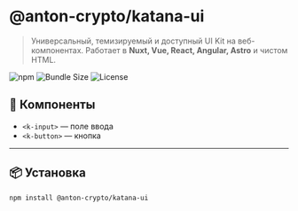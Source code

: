 # @anton-crypto/katana-ui

> Универсальный, темизируемый и доступный UI Kit на веб-компонентах. Работает в **Nuxt, Vue, React, Angular, Astro** и чистом HTML.

![npm](https://img.shields.io/npm/v/@anton-crypto/katana-ui)
![Bundle Size](https://img.shields.io/bundlephobia/min/@anton-crypto/katana-ui)
![License](https://img.shields.io/npm/l/@anton-crypto/katana-ui)

## 🧩 Компоненты

- `<k-input>` — поле ввода
- `<k-button>` — кнопка

---

## 📦 Установка

```bash
npm install @anton-crypto/katana-ui
